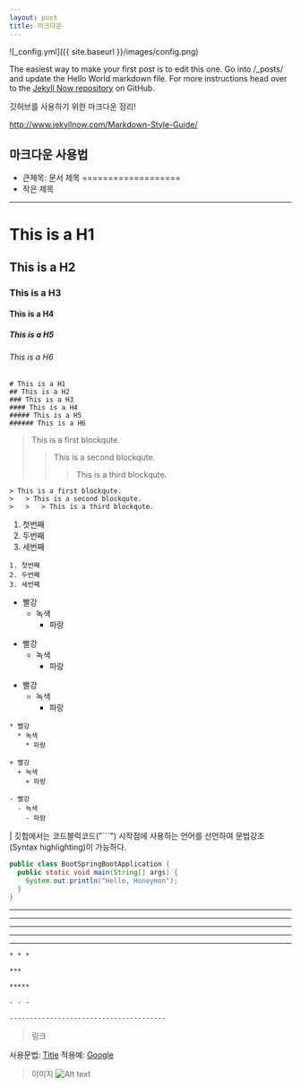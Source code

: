 ```yaml
---
layout: post
title: 마크다운
---
```

![_config.yml]({{ site.baseurl }}/images/config.png)

The easiest way to make your first post is to edit this one. Go into /_posts/ and update the Hello World markdown file. For more instructions head over to the [Jekyll Now repository](https://github.com/barryclark/jekyll-now) on GitHub.

깃허브를 사용하기 위한 마크다운 정리!

http://www.jekyllnow.com/Markdown-Style-Guide/

## 마크다운 사용법
- 큰제목: 문서 제목
===================
- 작은 제목
-------------------

# This is a H1
## This is a H2
### This is a H3
#### This is a H4
##### This is a H5
###### This is a H6

```
# This is a H1
## This is a H2
### This is a H3
#### This is a H4
##### This is a H5
###### This is a H6
```

> This is a first blockqute.
>	> This is a second blockqute.
>	>	> This is a third blockqute.

```
> This is a first blockqute.
>	> This is a second blockqute.
>	>	> This is a third blockqute.
```

1. 첫번째
2. 두번째
3. 세번째

```
1. 첫번째
2. 두번째
3. 세번째
```

* 빨강
  * 녹색
    * 파랑

+ 빨강
  + 녹색
    + 파랑

- 빨강
  - 녹색
    - 파랑

```
* 빨강
  * 녹색
    * 파랑

+ 빨강
  + 녹색
    + 파랑

- 빨강
  - 녹색
    - 파랑
```



| 깃헙에서는 코드블럭코드("```") 시작점에 사용하는 언어를 선언하여 문법강조(Syntax highlighting)이 가능하다.


```java
public class BootSpringBootApplication {
  public static void main(String[] args) {
    System.out.println("Hello, Honeymon");
  }
}
```


* * *

***

*****

- - -

---------------------------------------

```
* * *

***

*****

- - -

---------------------------------------
```

> 링크

사용문법: [Title](link)
적용예: [Google](https://google.com, "google link")

> 이미지 
![Alt text](/path/to/img.jpg)